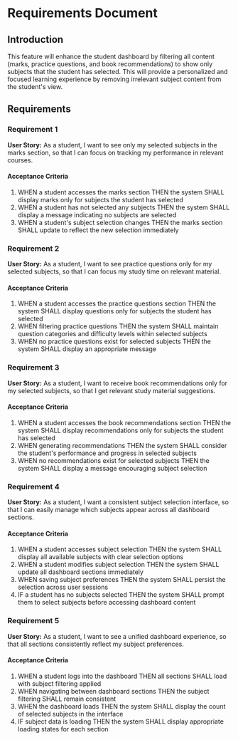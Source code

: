 # Requirements Document

## Introduction

This feature will enhance the student dashboard by filtering all content (marks, practice questions, and book recommendations) to show only subjects that the student has selected. This will provide a personalized and focused learning experience by removing irrelevant subject content from the student's view.

## Requirements

### Requirement 1

**User Story:** As a student, I want to see only my selected subjects in the marks section, so that I can focus on tracking my performance in relevant courses.

#### Acceptance Criteria

1. WHEN a student accesses the marks section THEN the system SHALL display marks only for subjects the student has selected
2. WHEN a student has not selected any subjects THEN the system SHALL display a message indicating no subjects are selected
3. WHEN a student's subject selection changes THEN the marks section SHALL update to reflect the new selection immediately

### Requirement 2

**User Story:** As a student, I want to see practice questions only for my selected subjects, so that I can focus my study time on relevant material.

#### Acceptance Criteria

1. WHEN a student accesses the practice questions section THEN the system SHALL display questions only for subjects the student has selected
2. WHEN filtering practice questions THEN the system SHALL maintain question categories and difficulty levels within selected subjects
3. WHEN no practice questions exist for selected subjects THEN the system SHALL display an appropriate message

### Requirement 3

**User Story:** As a student, I want to receive book recommendations only for my selected subjects, so that I get relevant study material suggestions.

#### Acceptance Criteria

1. WHEN a student accesses the book recommendations section THEN the system SHALL display recommendations only for subjects the student has selected
2. WHEN generating recommendations THEN the system SHALL consider the student's performance and progress in selected subjects
3. WHEN no recommendations exist for selected subjects THEN the system SHALL display a message encouraging subject selection

### Requirement 4

**User Story:** As a student, I want a consistent subject selection interface, so that I can easily manage which subjects appear across all dashboard sections.

#### Acceptance Criteria

1. WHEN a student accesses subject selection THEN the system SHALL display all available subjects with clear selection options
2. WHEN a student modifies subject selection THEN the system SHALL update all dashboard sections immediately
3. WHEN saving subject preferences THEN the system SHALL persist the selection across user sessions
4. IF a student has no subjects selected THEN the system SHALL prompt them to select subjects before accessing dashboard content

### Requirement 5

**User Story:** As a student, I want to see a unified dashboard experience, so that all sections consistently reflect my subject preferences.

#### Acceptance Criteria

1. WHEN a student logs into the dashboard THEN all sections SHALL load with subject filtering applied
2. WHEN navigating between dashboard sections THEN the subject filtering SHALL remain consistent
3. WHEN the dashboard loads THEN the system SHALL display the count of selected subjects in the interface
4. IF subject data is loading THEN the system SHALL display appropriate loading states for each section